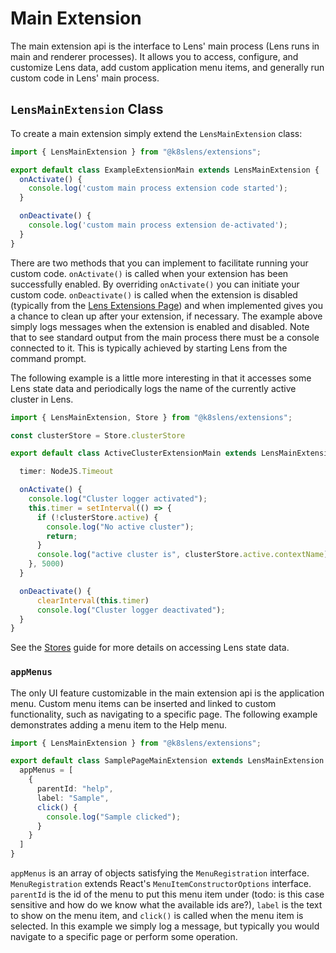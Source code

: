 # Main Extension

The main extension api is the interface to Lens' main process (Lens runs in main and renderer processes). It allows you to access, configure, and customize Lens data, add custom application menu items, and generally run custom code in Lens' main process.

## `LensMainExtension` Class

To create a main extension simply extend the `LensMainExtension` class:

``` typescript
import { LensMainExtension } from "@k8slens/extensions";

export default class ExampleExtensionMain extends LensMainExtension {
  onActivate() {
    console.log('custom main process extension code started');
  }

  onDeactivate() {
    console.log('custom main process extension de-activated');
  }
}
```

There are two methods that you can implement to facilitate running your custom code. `onActivate()` is called when your extension has been successfully enabled. By overriding `onActivate()` you can initiate your custom code. `onDeactivate()` is called when the extension is disabled (typically from the [Lens Extensions Page]()) and when implemented gives you a chance to clean up after your extension, if necessary. The example above simply logs messages when the extension is enabled and disabled. Note that to see standard output from the main process there must be a console connected to it. This is typically achieved by starting Lens from the command prompt.

The following example is a little more interesting in that it accesses some Lens state data and periodically logs the name of the currently active cluster in Lens.

``` typescript
import { LensMainExtension, Store } from "@k8slens/extensions";

const clusterStore = Store.clusterStore

export default class ActiveClusterExtensionMain extends LensMainExtension {

  timer: NodeJS.Timeout

  onActivate() {
    console.log("Cluster logger activated");
    this.timer = setInterval(() => {
      if (!clusterStore.active) {
        console.log("No active cluster");
        return;
      }
      console.log("active cluster is", clusterStore.active.contextName)
    }, 5000)
  }

  onDeactivate() {
      clearInterval(this.timer)
      console.log("Cluster logger deactivated");
  }
}
```

See the [Stores](../stores) guide for more details on accessing Lens state data.

### `appMenus`

The only UI feature customizable in the main extension api is the application menu. Custom menu items can be inserted and linked to custom functionality, such as navigating to a specific page. The following example demonstrates adding a menu item to the Help menu.

``` typescript
import { LensMainExtension } from "@k8slens/extensions";

export default class SamplePageMainExtension extends LensMainExtension {
  appMenus = [
    {
      parentId: "help",
      label: "Sample",
      click() {
        console.log("Sample clicked");
      }
    }
  ]
}
```

`appMenus` is an array of objects satisfying the `MenuRegistration` interface. `MenuRegistration` extends React's `MenuItemConstructorOptions` interface. `parentId` is the id of the menu to put this menu item under (todo: is this case sensitive and how do we know what the available ids are?), `label` is the text to show on the menu item, and `click()` is called when the menu item is selected. In this example we simply log a message, but typically you would navigate to a specific page or perform some operation. 